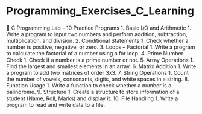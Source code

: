 # Programming_Exercises_C_Learning

🔵 C Programming Lab – 10 Practice Programs
    1. Basic I/O and Arithmetic
       1. Write a program to input two numbers and perform addition, subtraction, multiplication, and division.
    2. Conditional Statements
       1. Check whether a number is positive, negative, or zero.
    3. Loops – Factorial
       1. Write a program to calculate the factorial of a number using a for loop.
    4. Prime Number Check
       1. Check if a number is a prime number or not.
    5. Array Operations
       1. Find the largest and smallest elements in an array.
    6.  Matrix Addition
        1.  Write a program to add two matrices of order 3x3.
    7.  String Operations
        1.  Count the number of vowels, consonants, digits, and white spaces in a string.
    8. Function Usage
       1. Write a function to check whether a number is a palindrome.
    9.  Structure
        1.  Create a structure to store information of a student (Name, Roll, Marks) and display it.
    10. File Handling
        1.  Write a program to read and write data to a file.


